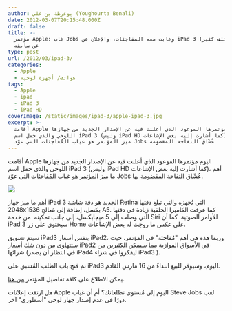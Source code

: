 ```yaml
---
author: يوغرطة بن علي (Youghourta Benali)
date: 2012-03-07T20:15:48.000Z
draft: false
title: >-
  مؤتمر Apple: غاب Jobs وغابت معه المفاجئات، والإعلان عن iPad 3 لا يختلف كثيرا
  عن سابقه
type: post
url: /2012/03/ipad-3/
categories:
  - Apple
  - هواتف/ أجهزة لوحية
tags:
  - Apple
  - ipad
  - iPad 3
  - iPad HD
coverImage: /static/images/ipad-3/apple-ipad-3.jpg
excerpt: >-
  أقامت Apple اليوم مؤتمرها الموعود الذي أعلنت فيه عن الإصدار الجديد من جهازها
  اللوحي والذي حمل اسم iPad 3 (وليس iPad HD كما أشارت إليه بعض الإشاعات)، أهم ما
  ميز المؤتمر هو غياب المُفاجئات التي عوّد Jobs عُشّاق التفاحة المقضومة
---
```

أقامت Apple اليوم مؤتمرها الموعود الذي أعلنت فيه عن الإصدار الجديد من جهازها اللوحي والذي حمل اسم iPad 3 (وليس iPad HD كما أشارت إليه بعض الإشاعات)، أهم ما ميز المؤتمر هو غياب المُفاجئات التي عوّد Jobs عُشّاق التفاحة المقضومة بها.

![](/static/images/ipad-3/apple-ipad-3.jpg)

أهم ما ميز جهاز iPad 3 الجديد هو دقة شاشة Retina التي تُجهزه والتي تبلغ دقتها 2048x1536 بكسل، إضافة إلى مُعالج A5. كما عرفت الكاميرا الخلفية زيادة في دقتها التي وصلت إلى 5 ميجابكسل، إلى جانب تمكينه  من خدمة Siri للأوامر الصوتية. كما أن iPad 3 سيحتوي على زر Home على عكس ما روجت له بعض الإشاعات.

سيتم تسويق iPad3 بنفس أسعار iPad2، وربما هذه هي أهم "مُفاجئة" في المؤتمر، حيث ستتهاوى من دون شك أسعار iPad2 في الأسواق الموازية مما سيمكن الكثيرين من شرائها (في انتظار أن يصدر iPad4 ليفكروا في شراء iPad3 ).

تم فتح باب الطلب المُسبق على iPad3 اليوم، وسيوفر للبيع ابتداءً من 16 مارس القادم.

يمكن الاطلاع على كافة تفاصيل المؤتمر [من هنا](http://www.engadget.com/2012/03/07/apple-ipad-3-liveblog/).

هل ارتقت إعلانات Apple اليوم إلى مُستوى تطلعاتك؟ أم أن غياب Steve Jobs لعب دورًا في عدم إصدار جهاز لوحي "أسطوري" آخر.
